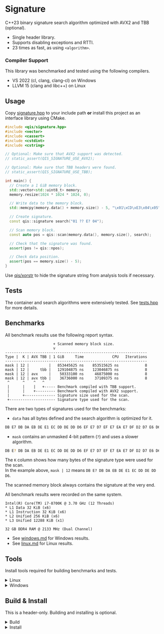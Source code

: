 # Signature
C++23 binary signature search algorithm optimized with AVX2 and TBB (optional).

* Single header library.
* Supports disabling exceptions and RTTI.
* 23 times as fast, as using `<algorithm>`.

### Compiler Support
This library was benchmarked and tested using the following compilers.

* VS 2022 (cl, clang, clang-cl) on Windows
* LLVM 15 (clang and libc++) on Linux

## Usage
Copy [signature.hpp](include/qis/signature.hpp) to your include path **or**
install this project as an interface library using CMake.

```cpp
#include <qis/signature.hpp>
#include <vector>
#include <cassert>
#include <cstdint>
#include <cstring>

// Optional: Make sure that AVX2 support was detected.
// static_assert(QIS_SIGNATURE_USE_AVX2);

// Optional: Make sure that TBB headers were found.
// static_assert(QIS_SIGNATURE_USE_TBB);

int main() {
  // Create a 1 GiB memory block.
  std::vector<std::uint8_t> memory;
  memory.resize(1024 * 1024 * 1024, 0);

  // Write data to the memory block.
  std::memcpy(memory.data() + memory.size() - 5, "\x01\xCD\xE3\x04\x05", 5);

  // Create signature.
  const qis::signature search("01 ?? E? 04");

  // Scan memory block.
  const auto pos = qis::scan(memory.data(), memory.size(), search);

  // Check that the signature was found.
  assert(pos != qis::npos);

  // Check data position.
  assert(pos == memory.size() - 5);
}
```

Use [qis/xorstr](https://github.com/qis/xorstr) to hide the signature
string from analysis tools if necessary.

## Tests
The container and search algorithms were extensively tested. See
[tests.hpp](src/tests.hpp) for more details.

## Benchmarks
All benchmark results use the following report syntax.

```
                      + Scanned memory block size.
                      v
-----------------------------------------------------------------
Type |  K | AVX TBB | 1 GiB     Time             CPU   Iterations
-----------------------------------------------------------------
mask | 12 |         |   853445625 ns    853515625 ns            8
mask | 12 |     tbb |   129104875 ns    123046875 ns            8
mask | 12 | avx     |    50333100 ns     46875000 ns            8
mask | 12 | avx tbb |    36736000 ns     37109375 ns            8
 ^      ^    ^   ^
 |      |    |   +----- Benchmark compiled with TBB support.
 |      |    +--------- Benchmark compiled with AVX2 support.
 |      +-------------- Signature size used for the scan.
 +--------------------- Signature type used for the scan.
```

There are two types of signatures used for the benchmarks:

* `data` has all bytes defined and the search algorithm is optimized for it.

```sh
DB E7 DB DA EB DE E1 EC DD DE DD D6 EF E7 D7 EF E7 EA E7 DF D2 D7 E6 D6 D0 D9
```

* `mask` contains an unmasked 4-bit pattern (`?`) and uses a slower algorithm.

```sh
DB E? DB DA EB DE E1 EC DD DE DD D6 EF E7 D7 EF E7 EA E7 DF D2 D7 E6 D6 D0 D9
```

The `K` column shows how many bytes of the signature type were used for the scan.<br/>
In the example above, `mask | 12` means `DB E? DB DA EB DE E1 EC DD DE DD D6`.

The scanned memory block always contains the signature at the very end.

All benchmark results were recorded on the same system.

```
Intel(R) Core(TM) i7-8700K @ 3.70 GHz (12 Threads)
* L1 Data 32 KiB (x6)
* L1 Instruction 32 KiB (x6)
* L2 Unified 256 KiB (x6)
* L3 Unified 12288 KiB (x1)

32 GB DDR4 RAM @ 2133 MHz (Dual Channel)
```

* See [windows.md](res/windows.md) for Windows results.
* See [linux.md](res/linux.md) for Linux results.

## Tools
Install tools required for building benchmarks and tests.

<details>
<summary>Linux</summary>

```sh
# CMake
sudo rm -rf /opt/cmake; sudo mkdir -p /opt/cmake
wget https://github.com/Kitware/CMake/releases/download/v3.25.3/cmake-3.25.3-linux-x86_64.tar.gz
sudo tar xf cmake-3.25.3-linux-x86_64.tar.gz -C /opt/cmake --strip-components=1

sudo tee /etc/profile.d/cmake.sh >/dev/null <<'EOF'
export PATH="/opt/cmake/bin:${PATH}"
EOF

sudo chmod 0755 /etc/profile.d/cmake.sh
. /etc/profile.d/cmake.sh

# LLVM
sudo rm -rf /opt/llvm; sudo mkdir -p /opt/llvm
wget https://github.com/llvm/llvm-project/releases/download/llvmorg-15.0.6/clang+llvm-15.0.6-x86_64-linux-gnu-ubuntu-18.04.tar.xz
sudo tar xf clang+llvm-15.0.6-x86_64-linux-gnu-ubuntu-18.04.tar.xz -C /opt/llvm --strip-components=1

sudo tee /etc/profile.d/llvm.sh >/dev/null <<'EOF'
export PATH="/opt/llvm/bin:${PATH}"
EOF

sudo chmod 0755 /etc/profile.d/llvm.sh
. /etc/profile.d/llvm.sh

sudo tee /etc/ld.so.conf.d/llvm.conf >/dev/null <<'EOF'
/opt/llvm/lib/x86_64-unknown-linux-gnu
/opt/llvm/lib
EOF

sudo ldconfig

# Python
sudo apt install -y python3 python3-pip

# Conan
pip install "conan<2.0.0"
conan profile new default --detect
conan profile update settings.compiler.libcxx=libstdc++11 default
```

</details>

<details>
<summary>Windows</summary>

1. Download and install [Python][py] and [Visual Studio][vs] with C++ and CMake support.
3. Install [Conan][conan] in `x64 Native Tools Command Prompt for VS 2022`.

```cmd
pip install "conan<2.0.0"
conan profile new default --detect
```

</details>

## Build & Install
This is a header-only. Building and installing is optional.

<details>
<summary>Build</summary>

Use `x64 Native Tools Command Prompt for VS 2022` on Windows.

1. Install dependencies on Windows.

```cmd
conan install third_party -if third_party/msvc -pr third_party/msvc.profile
```

2. Build dependencies on Linux.

```sh
conan install third_party -if third_party/llvm -pr third_party/llvm.profile
```

3. Configure project.

```sh
cmake --list-presets

# Windows
cmake --preset debug
cmake --preset release

# Windows & Linux
cmake --preset debug-clang
cmake --preset release-clang

# Windows
cmake --preset debug-clang-cl
cmake --preset release-clang-cl
```

4. Build configurations.

```sh
# Windows
cmake --build build/debug --target tests
cmake --build build/release

# Windows & Linux
cmake --build build/debug-clang --target tests
cmake --build build/release-clang

# Windows
cmake --build build/debug-clang-cl --target tests
cmake --build build/release-clang-cl
```

5. Run tests and benchmarks.

```sh
# Windows
build\debug\tests.exe
build\release\tests.exe
build\release\benchmarks.exe

build\debug-clang\tests.exe
build\release-clang\tests.exe
build\release-clang\benchmarks.exe

build\debug-clang-cl\tests.exe
build\release-clang-cl\tests.exe
build\release-clang-cl\benchmarks.exe

# Linux
build/debug-clang/tests
build/release-clang/tests
build/release-clang/benchmarks
```

</details>

<details>
<summary>Install</summary>

Install header file and CMake config.

```cmd
cmake -G Ninja -B build/install -DCMAKE_BUILD_TYPE=Release -DCMAKE_INSTALL_PREFIX="install"
cmake --build build/install --target install
```

</details>

<!--
git update-index --chmod=+x res/benchmark.sh res/check.sh
git update-index --no-skip-worktree res/linux.md res/windows.md
git add res/linux.md res/windows.md
git update-index --skip-worktree res/linux.md res/windows.md
-->

[py]: https://www.python.org/downloads/windows/
[vs]: https://visualstudio.microsoft.com/vs/
[cmake]: https://cmake.org/download/
[conan]: https://conan.io/center/
[llvm]: https://llvm.org/
